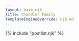 ```yaml
---
layout: base.njk
title: Chandler Family
templateEngineOverride: njk,md
---
```


{% include "postlist.njk" %}
